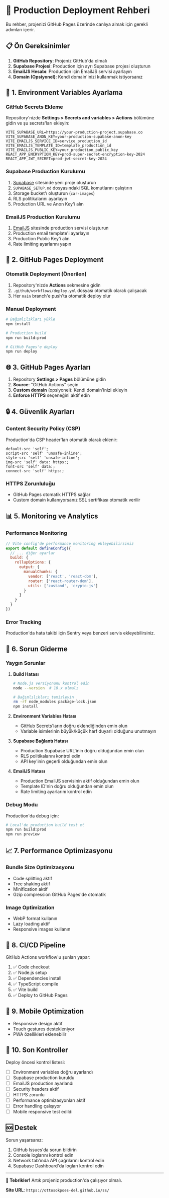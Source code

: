 # 🚀 Production Deployment Rehberi

Bu rehber, projenizi GitHub Pages üzerinde canlıya almak için gerekli adımları içerir.

## 📋 Ön Gereksinimler

1. **GitHub Repository**: Projeniz GitHub'da olmalı
2. **Supabase Projesi**: Production için ayrı Supabase projesi oluşturun
3. **EmailJS Hesabı**: Production için EmailJS servisi ayarlayın
4. **Domain (Opsiyonel)**: Kendi domain'inizi kullanmak istiyorsanız

## 🔧 1. Environment Variables Ayarlama

### GitHub Secrets Ekleme

Repository'nizde **Settings > Secrets and variables > Actions** bölümüne gidin ve şu secrets'ları ekleyin:

```
VITE_SUPABASE_URL=https://your-production-project.supabase.co
VITE_SUPABASE_ANON_KEY=your-production-supabase-anon-key
VITE_EMAILJS_SERVICE_ID=service_production_id
VITE_EMAILJS_TEMPLATE_ID=template_production_id
VITE_EMAILJS_PUBLIC_KEY=your_production_public_key
REACT_APP_ENCRYPTION_KEY=prod-super-secret-encryption-key-2024
REACT_APP_JWT_SECRET=prod-jwt-secret-key-2024
```

### Supabase Production Kurulumu

1. [Supabase](https://supabase.com) sitesinde yeni proje oluşturun
2. `SUPABASE_SETUP.md` dosyasındaki SQL komutlarını çalıştırın
3. Storage bucket'ı oluşturun (`car-images`)
4. RLS politikalarını ayarlayın
5. Production URL ve Anon Key'i alın

### EmailJS Production Kurulumu

1. [EmailJS](https://www.emailjs.com/) sitesinde production servisi oluşturun
2. Production email template'i ayarlayın
3. Production Public Key'i alın
4. Rate limiting ayarlarını yapın

## 🚀 2. GitHub Pages Deployment

### Otomatik Deployment (Önerilen)

1. Repository'nizde **Actions** sekmesine gidin
2. `.github/workflows/deploy.yml` dosyası otomatik olarak çalışacak
3. Her `main` branch'e push'ta otomatik deploy olur

### Manuel Deployment

```bash
# Bağımlılıkları yükle
npm install

# Production build
npm run build:prod

# GitHub Pages'e deploy
npm run deploy
```

## 🌐 3. GitHub Pages Ayarları

1. Repository **Settings > Pages** bölümüne gidin
2. **Source**: "GitHub Actions" seçin
3. **Custom domain** (opsiyonel): Kendi domain'inizi ekleyin
4. **Enforce HTTPS** seçeneğini aktif edin

## 🔒 4. Güvenlik Ayarları

### Content Security Policy (CSP)

Production'da CSP header'ları otomatik olarak eklenir:

```
default-src 'self'; 
script-src 'self' 'unsafe-inline'; 
style-src 'self' 'unsafe-inline'; 
img-src 'self' data: https:; 
font-src 'self' data:; 
connect-src 'self' https:;
```

### HTTPS Zorunluluğu

- GitHub Pages otomatik HTTPS sağlar
- Custom domain kullanıyorsanız SSL sertifikası otomatik verilir

## 📊 5. Monitoring ve Analytics

### Performance Monitoring

```javascript
// Vite config'de performance monitoring ekleyebilirsiniz
export default defineConfig({
  // ... diğer ayarlar
  build: {
    rollupOptions: {
      output: {
        manualChunks: {
          vendor: ['react', 'react-dom'],
          router: ['react-router-dom'],
          utils: ['zustand', 'crypto-js']
        }
      }
    }
  }
})
```

### Error Tracking

Production'da hata takibi için Sentry veya benzeri servis ekleyebilirsiniz.

## 🔧 6. Sorun Giderme

### Yaygın Sorunlar

1. **Build Hatası**
   ```bash
   # Node.js versiyonunu kontrol edin
   node --version  # 18.x olmalı
   
   # Bağımlılıkları temizleyin
   rm -rf node_modules package-lock.json
   npm install
   ```

2. **Environment Variables Hatası**
   - GitHub Secrets'ların doğru eklendiğinden emin olun
   - Variable isimlerinin büyük/küçük harf duyarlı olduğunu unutmayın

3. **Supabase Bağlantı Hatası**
   - Production Supabase URL'inin doğru olduğundan emin olun
   - RLS politikalarını kontrol edin
   - API key'inin geçerli olduğundan emin olun

4. **EmailJS Hatası**
   - Production EmailJS servisinin aktif olduğundan emin olun
   - Template ID'nin doğru olduğundan emin olun
   - Rate limiting ayarlarını kontrol edin

### Debug Modu

Production'da debug için:

```bash
# Local'de production build test et
npm run build:prod
npm run preview
```

## 📈 7. Performance Optimizasyonu

### Bundle Size Optimizasyonu

- Code splitting aktif
- Tree shaking aktif
- Minification aktif
- Gzip compression GitHub Pages'de otomatik

### Image Optimization

- WebP format kullanın
- Lazy loading aktif
- Responsive images kullanın

## 🔄 8. CI/CD Pipeline

GitHub Actions workflow'u şunları yapar:

1. ✅ Code checkout
2. ✅ Node.js setup
3. ✅ Dependencies install
4. ✅ TypeScript compile
5. ✅ Vite build
6. ✅ Deploy to GitHub Pages

## 📱 9. Mobile Optimization

- Responsive design aktif
- Touch gestures destekleniyor
- PWA özellikleri eklenebilir

## 🎯 10. Son Kontroller

Deploy öncesi kontrol listesi:

- [ ] Environment variables doğru ayarlandı
- [ ] Supabase production kuruldu
- [ ] EmailJS production ayarlandı
- [ ] Security headers aktif
- [ ] HTTPS zorunlu
- [ ] Performance optimizasyonları aktif
- [ ] Error handling çalışıyor
- [ ] Mobile responsive test edildi

## 🆘 Destek

Sorun yaşarsanız:

1. GitHub Issues'da sorun bildirin
2. Console loglarını kontrol edin
3. Network tab'ında API çağrılarını kontrol edin
4. Supabase Dashboard'da logları kontrol edin

---

**🎉 Tebrikler!** Artık projeniz production'da çalışıyor olmalı.

**Site URL**: `https://ottosokpoes-del.github.io/ss/`
